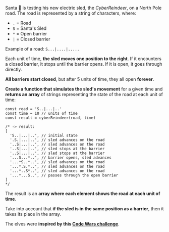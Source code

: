 Santa 🎅 is testing his new electric sled, the _CyberReindeer_, on a North Pole road. The road is represented by a string of characters, where:

*   `.` = Road
*   `S` = Santa's Sled
*   `*` = Open barrier
*   `|` = Closed barrier

Example of a road: `S...|....|.....`

Each unit of time, **the sled moves one position to the right**. If it encounters a closed barrier, it stops until the barrier opens. If it is open, it goes through directly.

**All barriers start closed**, but after 5 units of time, they all open **forever**.

**Create a function that simulates the sled's movement** for a given time and **returns an array** of strings representing the state of the road at each unit of time:

    const road = 'S..|...|..'
    const time = 10 // units of time
    const result = cyberReindeer(road, time)
    
    /* -> result:
    [
      'S..|...|..', // initial state
      '.S.|...|..', // sled advances on the road
      '..S|...|..', // sled advances on the road
      '..S|...|..', // sled stops at the barrier
      '..S|...|..', // sled stops at the barrier
      '...S...*..', // barrier opens, sled advances
      '...*S..*..', // sled advances on the road
      '...*.S.*..', // sled advances on the road
      '...*..S*..', // sled advances on the road
      '...*...S..', // passes through the open barrier
    ]
    */
    

The result is an **array where each element shows the road at each unit of time**.

Take into account that **if the sled is in the same position as a barrier**, then it takes its place in the array.

The elves were **inspired by this [Code Wars challenge](https://www.codewars.com/kata/5d0ae91acac0a50232e8a547/javascript)**.